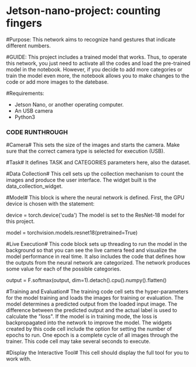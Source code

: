 # Jetson-nano-project: counting fingers

#Purpose: This network aims to recognize hand gestures that indicate different numbers.

#GUIDE:
This project includes a trained model that works. Thus, to operate this network, you just need to activate all the codes and load the pre-trained model in the notebook. However, if you decide to add more categories or train the model even more, the notebook allows you to make changes to the code or add more images to the datebase.

#Requirements:
- Jetson Nano, or another operating computer. 
- An USB camera
- Python3

### CODE RUNTHROUGH ###

#Camera#
This sets the size of the images and starts the camera. Make sure that the correct camera type is selected for execution (USB). 

#Task#
It defines TASK and CATEGORIES parameters here, also the dataset. 

#Data Collection#
This cell sets up the collection mechanism to count the images and produce the user interface. The widget built is the data_collection_widget. 

#Model#
This block is where the neural network is defined. First, the GPU device is chosen with the statement:

device = torch.device('cuda')
The model is set to the ResNet-18 model for this project. 

model = torchvision.models.resnet18(pretrained=True)

#Live Execution#
This code block sets up threading to run the model in the background so that you can see the live camera feed and visualize the model performance in real time. It also includes the code that defines how the outputs from the neural network are categorized. The network produces some value for each of the possible categories. 

output = F.softmax(output, dim=1).detach().cpu().numpy().flatten()

#Training and Evaluation#
The training code cell sets the hyper-parameters for the model training and loads the images for training or evaluation. The model determines a predicted output from the loaded input image. The difference between the predicted output and the actual label is used to calculate the "loss". If the model is in training mode, the loss is backpropagated into the network to improve the model. The widgets created by this code cell include the option for setting the number of epochs to run. One epoch is a complete cycle of all images through the trainer. This code cell may take several seconds to execute.

#Display the Interactive Tool#
This cell should display the full tool for you to work with. 
